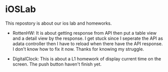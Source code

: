 # iOSLab

This repostory is about our ios lab and homeworks.
- RottenHW: It is about getting response from API then put a table view and a detail view by the response. 
  I get stuck since I seperate the API as adata controller then I have to reload when there have the API response.
  I don't know how to fix it now. 
  Thanks for knowing my struggle.

- DigitalClock: This is about a L1 homework of display current time on the screen. The push button haven't finish yet.
